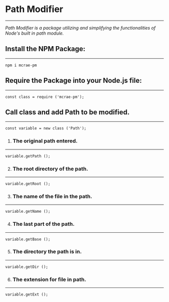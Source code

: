 # **Path Modifier**
---

*Path Modifier is a package utilizing and simplifying the functionalities of Node's built in path module.*

## Install the NPM Package:

---
    npm i mcrae-pm

## Require the Package into your Node.js file:

---
    const class = require ('mcrae-pm');

## Call class and add Path to be modified.

---
    const variable = new class ('Path');


1. ### The original path entered.

---
    variable.getPath ();


2. ### The root directory of the path.

---
    variable.getRoot ();

3. ### The name of the file in the path.

---
    variable.getName ();

4. ### The last part of the path.

---
    variable.getBase ();

5. ### The directory the path is in.

---
    variable.getDir ();

6. ### The extension for file in path.

---
    variable.getExt ();

